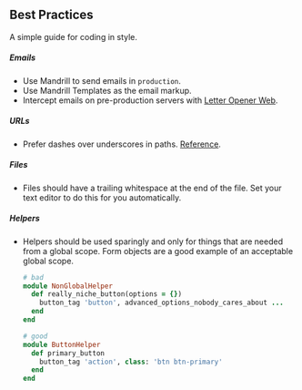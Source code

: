 ## Best Practices

A simple guide for coding in style.

##### Emails

- Use Mandrill to send emails in `production`.
- Use Mandrill Templates as the email markup.
- Intercept emails on pre-production servers with
  [Letter Opener Web](https://github.com/ProctorU/letter_opener_web).

##### URLs

- Prefer dashes over underscores in paths.
  [Reference](https://support.google.com/webmasters/answer/76329?hl=en).

##### Files

- Files should have a trailing whitespace at the end of the file.
  Set your text editor to do this for you automatically.

##### Helpers

- Helpers should be used sparingly and only for things that are needed from a
global scope. Form objects are a good example of an acceptable global scope.

    ```ruby
    # bad
    module NonGlobalHelper
      def really_niche_button(options = {})
        button_tag 'button', advanced_options_nobody_cares_about ...
      end
    end

    # good
    module ButtonHelper
      def primary_button
        button_tag 'action', class: 'btn btn-primary'
      end
    end
    ```
